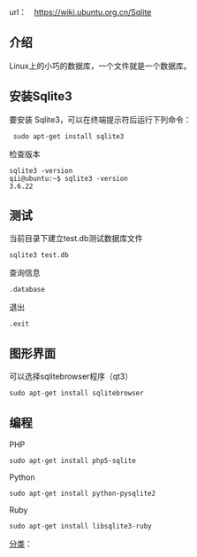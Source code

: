 url：　https://wiki.ubuntu.org.cn/Sqlite



## 介绍

Linux上的小巧的数据库，一个文件就是一个数据库。 

## 安装Sqlite3

要安装 Sqlite3，可以在终端提示符后运行下列命令： 

```
 sudo apt-get install sqlite3
```

检查版本 

```
sqlite3 -version
qii@ubuntu:~$ sqlite3 -version
3.6.22
```

## 测试

当前目录下建立test.db测试数据库文件 

```
sqlite3 test.db
```

查询信息 

```
.database
```

退出 

```
.exit
```

## 图形界面

可以选择sqlitebrowser程序（qt3） 

```
sudo apt-get install sqlitebrowser
```

## 编程

PHP 

```
sudo apt-get install php5-sqlite
```

Python 

```
sudo apt-get install python-pysqlite2
```

Ruby 

```
sudo apt-get install libsqlite3-ruby
```

[分类](https://wiki.ubuntu.org.cn/特殊:页面分类)：